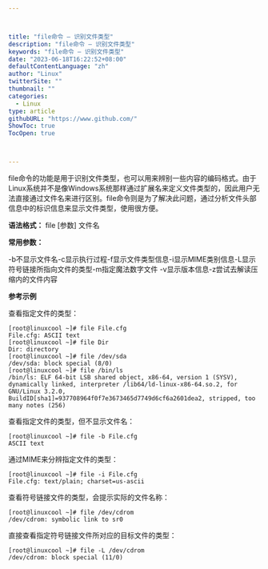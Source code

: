 ```yaml
---



title: "file命令 – 识别文件类型"
description: "file命令 – 识别文件类型"
keywords: "file命令 – 识别文件类型"
date: "2023-06-18T16:22:52+08:00"
defaultContentLanguage: "zh"
author: "Linux"
twitterSite: ""
thumbnail: ""
categories:
  - Linux
type: article
githubURL: "https://www.github.com/"
ShowToc: true
TocOpen: true



---
```


file命令的功能是用于识别文件类型，也可以用来辨别一些内容的编码格式。由于Linux系统并不是像Windows系统那样通过扩展名来定义文件类型的，因此用户无法直接通过文件名来进行区别。file命令则是为了解决此问题，通过分析文件头部信息中的标识信息来显示文件类型，使用很方便。

**语法格式：** file [参数] 文件名

**常用参数：**

-b不显示文件名-c显示执行过程-f显示文件类型信息-i显示MIME类别信息-L显示符号链接所指向文件的类型-m指定魔法数字文件 -v显示版本信息-z尝试去解读压缩内的文件内容

**参考示例**

查看指定文件的类型：

```
[root@linuxcool ~]# file File.cfg
File.cfg: ASCII text
[root@linuxcool ~]# file Dir
Dir: directory
[root@linuxcool ~]# file /dev/sda
/dev/sda: block special (8/0)
[root@linuxcool ~]# file /bin/ls
/bin/ls: ELF 64-bit LSB shared object, x86-64, version 1 (SYSV), dynamically linked, interpreter /lib64/ld-linux-x86-64.so.2, for GNU/Linux 3.2.0, BuildID[sha1]=937708964f0f7e3673465d7749d6cf6a2601dea2, stripped, too many notes (256)
```

查看指定文件的类型，但不显示文件名：

```
[root@linuxcool ~]# file -b File.cfg
ASCII text
```

通过MIME来分辨指定文件的类型：

```
[root@linuxcool ~]# file -i File.cfg
File.cfg: text/plain; charset=us-ascii
```

查看符号链接文件的类型，会提示实际的文件名称：

```
[root@linuxcool ~]# file /dev/cdrom
/dev/cdrom: symbolic link to sr0
```

直接查看指定符号链接文件所对应的目标文件的类型：

```
[root@linuxcool ~]# file -L /dev/cdrom
/dev/cdrom: block special (11/0)
```